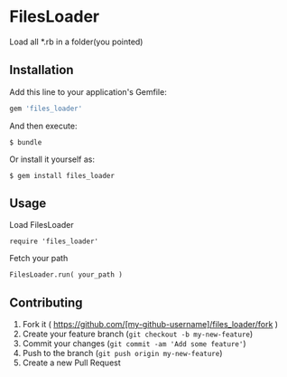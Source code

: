 # FilesLoader

Load all *.rb in a folder(you pointed)

## Installation

Add this line to your application's Gemfile:

```ruby
gem 'files_loader'
```

And then execute:

    $ bundle

Or install it yourself as:

    $ gem install files_loader

## Usage

Load FilesLoader

    require 'files_loader'

Fetch your path

    FilesLoader.run( your_path )

## Contributing

1. Fork it ( https://github.com/[my-github-username]/files_loader/fork )
2. Create your feature branch (`git checkout -b my-new-feature`)
3. Commit your changes (`git commit -am 'Add some feature'`)
4. Push to the branch (`git push origin my-new-feature`)
5. Create a new Pull Request
